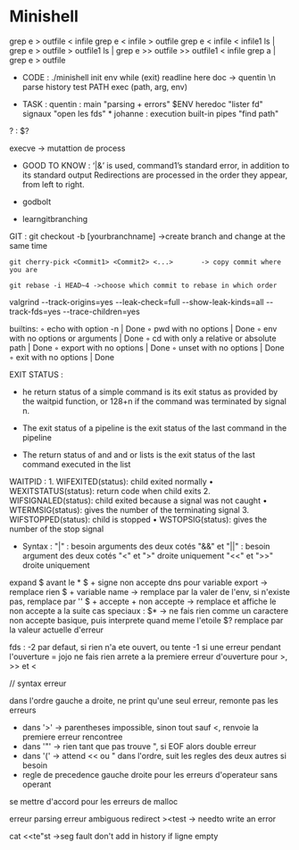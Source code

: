 # Minishell

grep e > outfile < infile
grep e < infile > outfile
grep e < infile < infile1
ls | grep e > outfile > outfile1
ls | grep e >> outfile >> outfile1
< infile grep a | grep e > outfile


- CODE : 
./minishell
init env
while (exit)
	readline		here doc -> quentin
	\n
	parse
	history
	test PATH
	exec (path, arg, env)


- TASK :
quentin : main "parsing + errors" $ENV heredoc "lister fd" signaux "open les fds" *
johanne : execution built-in pipes "find path"

? : $?


execve -> mutattion de process


- GOOD TO KNOW :
‘|&’ is used, command1’s standard error, in addition to its standard output
Redirections are processed in the order they appear, from left to right. 

- godbolt
- learngitbranching

GIT :
	git checkout -b [yourbranchname] ->create branch and change at the same time

	git cherry-pick <Commit1> <Commit2> <...>		-> copy commit where you are

	git rebase -i HEAD~4 ->choose which commit to rebase in which order


valgrind --track-origins=yes --leak-check=full --show-leak-kinds=all --track-fds=yes --trace-children=yes

builtins:
◦ echo with option -n							|	Done
◦ pwd with no options							|	Done
◦ env with no options or arguments				|	Done
◦ cd with only a relative or absolute path		|	Done
◦ export with no options						|	Done
◦ unset with no options							|	Done
◦ exit with no options							|	Done


EXIT STATUS :
- he return status of a simple command is its exit status as provided by the waitpid function, or 128+n if the command was terminated by signal n.
- The exit status of a pipeline is the exit status of the last command in the pipeline

- The return status of and and or lists is the exit status of the last command executed in the list

WAITPID :
	1. WIFEXITED(status): child exited normally 
	• WEXITSTATUS(status): return code when child exits
	2. WIFSIGNALED(status): child exited because a signal was not caught 
	• WTERMSIG(status): gives the number of the terminating signal
	3. WIFSTOPPED(status): child is stopped 
	• WSTOPSIG(status): gives the number of the stop signal
- Syntax :
	"|" : besoin arguments des deux cotés
	"&&" et "||" : besoin argument des deux cotés
	"<" et ">" droite uniquement
	"<<" et ">>" droite uniquement



expand $ avant le *
$ + signe non accepte dns pour variable export -> remplace rien
$ + variable name -> remplace par la valer de l'env, si n'existe pas, remplace par ''
$ + accepte + non accepte -> remplace et affiche le non accepte a la suite
cas speciaux :
$* -> ne fais rien comme un caractere non accepte basique, puis interprete quand meme l'etoile
$? remplace par la valeur actuelle d'erreur


fds : -2 par defaut, si rien n'a ete ouvert, ou tente
	  -1 si une erreur pendant l'ouverture = jojo ne fais rien
arrete a la premiere erreur d'ouverture pour >, >> et <


// syntax erreur

dans l'ordre gauche a droite, ne print qu'une seul erreur, remonte pas les erreurs

- dans '>' -> parentheses impossible, sinon tout sauf <, renvoie la premiere erreur rencontree
- dans '"' -> rien tant que pas trouve ", si EOF alors double erreur
- dans '(' -> attend << ou " dans l'ordre, suit les regles des deux autres si besoin
- regle de precedence gauche droite pour les erreurs d'operateur sans operant



se mettre d'accord pour les erreurs de malloc

erreur parsing
erreur ambiguous redirect
		><test		-> needto write an error

cat <<te"st		->seg fault
don't add in history if ligne empty
